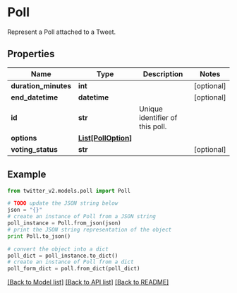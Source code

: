 # Poll

Represent a Poll attached to a Tweet.

## Properties
Name | Type | Description | Notes
------------ | ------------- | ------------- | -------------
**duration_minutes** | **int** |  | [optional] 
**end_datetime** | **datetime** |  | [optional] 
**id** | **str** | Unique identifier of this poll. | 
**options** | [**List[PollOption]**](PollOption.md) |  | 
**voting_status** | **str** |  | [optional] 

## Example

```python
from twitter_v2.models.poll import Poll

# TODO update the JSON string below
json = "{}"
# create an instance of Poll from a JSON string
poll_instance = Poll.from_json(json)
# print the JSON string representation of the object
print Poll.to_json()

# convert the object into a dict
poll_dict = poll_instance.to_dict()
# create an instance of Poll from a dict
poll_form_dict = poll.from_dict(poll_dict)
```
[[Back to Model list]](../README.md#documentation-for-models) [[Back to API list]](../README.md#documentation-for-api-endpoints) [[Back to README]](../README.md)


